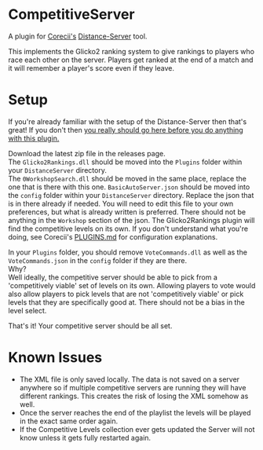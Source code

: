 # CompetitiveServer
 A plugin for <a href=https://github.com/Corecii>Corecii's</a> <a href=https://github.com/Corecii/Distance-Server>Distance-Server</a> tool.
 
 This implements the Glicko2 ranking system to give rankings to players who race each other on the server. Players get ranked at the end of a match and it will remember a player's score even if they leave.

# Setup
If you're already familiar with the setup of the Distance-Server then that's great! If you don't then <a href=https://github.com/Corecii/Distance-Server>you really should go here before you do anything with this plugin.</a> 

Download the latest zip file in the releases page. <br />
The `Glicko2Rankings.dll` should be moved into the `Plugins` folder within your `DistanceServer` directory. <br />
The `0WorkshopSearch.dll` should be moved in the same place, replace the one that is there with this one.
`BasicAutoServer.json` should be moved into the `config` folder within your `DistanceServer` directory. Replace the json that is in there already if needed. You will need to edit this file to your own preferences, but what is already written is preferred. There should not be anything in the `Workshop` section of the json. The Glicko2Rankings plugin will find the competitive levels on its own. If you don't understand what you're doing, see Corecii's <a href=https://github.com/Corecii/Distance-Server/blob/master/PLUGINS.md>PLUGINS.md</a> for configuration explanations.

In your `Plugins` folder, you should remove `VoteCommands.dll` as well as the `VoteCommands.json` in the `config` folder if they are there. <br />
Why? <br />
Well ideally, the competitive server should be able to pick from a 'competitively viable' set of levels on its own. Allowing players to vote would also allow players to pick levels that are not 'competitively viable' or pick levels that they are specifically good at. There should not be a bias in the level select. <br />

That's it! Your competitive server should be all set.

# Known Issues
* The XML file is only saved locally. The data is not saved on a server anywhere so if multiple competitive servers are running they will have different rankings. This creates the risk of losing the XML somehow as well.
* Once the server reaches the end of the playlist the levels will be played in the exact same order again.
* If the Competitive Levels collection ever gets updated the Server will not know unless it gets fully restarted again.
